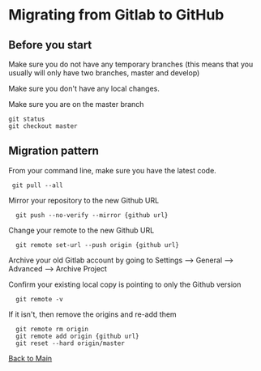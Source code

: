 # Migrating from Gitlab to GitHub

## Before you start

Make sure you do not have any temporary branches (this means that you usually will only have two branches, master and develop)

Make sure you don't have any local changes. 

Make sure you are on the master branch

    git status
    git checkout master

## Migration pattern

From your command line, make sure you have the latest code. 

     git pull --all
     
Mirror your repository to the new Github URL

      git push --no-verify --mirror {github url}
      
Change your remote to the new Github URL

      git remote set-url --push origin {github url}
      
Archive your old Gitlab account by going to Settings --> General --> Advanced --> Archive Project

Confirm your existing local copy is pointing to only the Github version

      git remote -v
      
If it isn't, then remove the origins and re-add them

      git remote rm origin
      git remote add origin {github url}
      git reset --hard origin/master
     

[Back to Main](https://github.com/itpartnersillinois/tutorial/blob/master/README.md)
